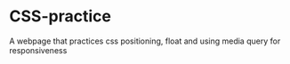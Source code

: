 # CSS-practice
A webpage that practices css positioning, float and using media query for responsiveness 
